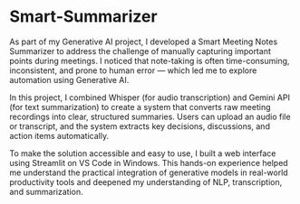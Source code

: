 # Smart-Summarizer
As part of my Generative AI project, I developed a Smart Meeting Notes Summarizer to address the challenge of manually capturing important points during meetings. I noticed that note-taking is often time-consuming, inconsistent, and prone to human error — which led me to explore automation using Generative AI.

In this project, I combined Whisper (for audio transcription) and Gemini API (for text summarization) to create a system that converts raw meeting recordings into clear, structured summaries. Users can upload an audio file or transcript, and the system extracts key decisions, discussions, and action items automatically.

To make the solution accessible and easy to use, I built a web interface using Streamlit on VS Code in Windows. This hands-on experience helped me understand the practical integration of generative models in real-world productivity tools and deepened my understanding of NLP, transcription, and summarization.
